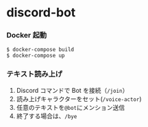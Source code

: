 # discord-bot

### Docker 起動

```shell
$ docker-compose build
$ docker-compose up
```

### テキスト読み上げ

1. Discord コマンドで Bot を接続（`/join`）
1. 読み上げキャラクターをセット(`/voice-actor`)
1. 任意のテキストを`@bot`にメンション送信
1. 終了する場合は、`/bye`
